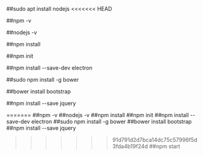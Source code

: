 ##sudo apt install nodejs
<<<<<<< HEAD


##npm -v


##nodejs -v


##npm install


##npm init


##npm install --save-dev electron


##sudo npm install -g bower


##bower install bootstrap


##npm install --save jquery


=======
##npm -v
##nodejs -v
##npm install
##npm init
##npm install --save-dev electron
##sudo npm install -g bower
##bower install bootstrap
##npm install --save jquery
>>>>>>> 91d791d2d7bca14dc75c57996f5d3fda4b19f24d
##npm start